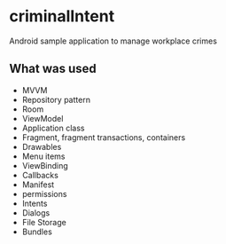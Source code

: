 # criminalIntent
Android sample application to manage workplace crimes

## What was used
* MVVM
* Repository pattern
* Room
* ViewModel
* Application class
* Fragment, fragment transactions, containers
* Drawables
* Menu items
* ViewBinding
* Callbacks
* Manifest
* permissions
* Intents
* Dialogs
* File Storage
* Bundles
